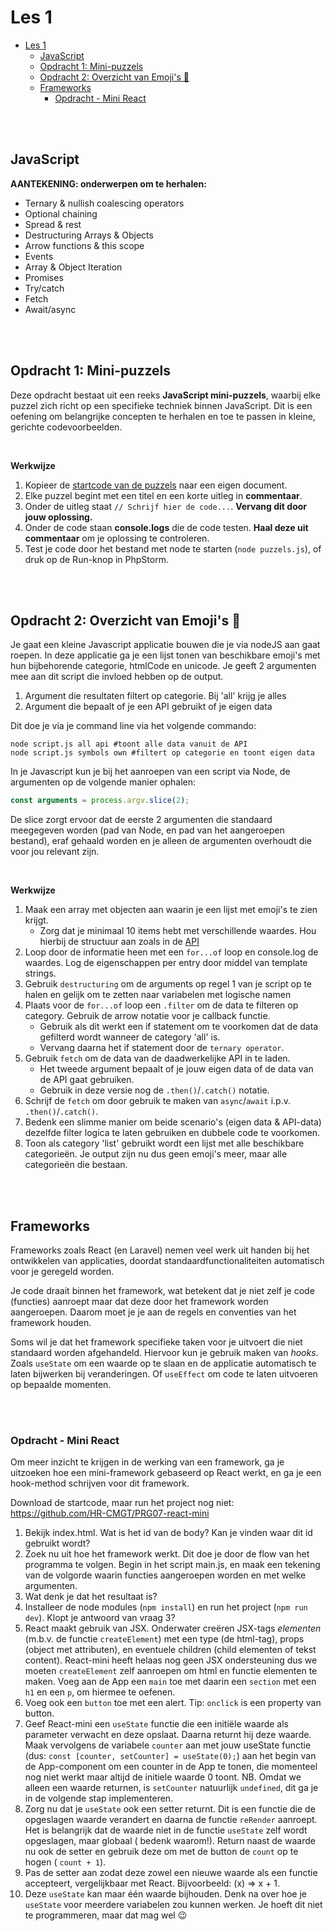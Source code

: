 # Les 1

- [Les 1](#les-1)
  - [JavaScript](#javascript)
  - [Opdracht 1: Mini-puzzels](#opdracht-1-mini-puzzels)
  - [Opdracht 2: Overzicht van Emoji's 🤯](#opdracht-2-overzicht-van-emojis-)
  - [Frameworks](#frameworks)
    - [Opdracht - Mini React](#opdracht---mini-react)

<br><br>

## JavaScript

**AANTEKENING: onderwerpen om te herhalen:**

- Ternary & nullish coalescing operators
- Optional chaining
- Spread & rest
- Destructuring Arrays & Objects
- Arrow functions & this scope
- Events
- Array & Object Iteration
- Promises
- Try/catch
- Fetch
- Await/async

<br><br>

## Opdracht 1: Mini-puzzels

Deze opdracht bestaat uit een reeks **JavaScript mini-puzzels**, waarbij elke puzzel zich richt op een specifieke
techniek binnen JavaScript. Dit is een oefening om belangrijke concepten te herhalen en toe te passen in kleine,
gerichte codevoorbeelden.

<br>

**Werkwijze**

1. Kopieer de [startcode van de puzzels](../startcode/les1/puzzels.js) naar een eigen document.
2. Elke puzzel begint met een titel en een korte uitleg in **commentaar**.
3. Onder de uitleg staat `// Schrijf hier de code...`. **Vervang dit door jouw oplossing.**
4. Onder de code staan **console.logs** die de code testen. **Haal deze uit commentaar** om je oplossing te controleren.
5. Test je code door het bestand met node te starten (`node puzzels.js`), of druk op de Run-knop in PhpStorm.

<br><br>

## Opdracht 2: Overzicht van Emoji's 🤯

Je gaat een kleine Javascript applicatie bouwen die je via nodeJS aan
gaat roepen. In deze applicatie ga je een lijst tonen van beschikbare emoji's met
hun bijbehorende categorie, htmlCode en unicode. Je geeft 2 argumenten mee
aan dit script die invloed hebben op de output.

1. Argument die resultaten filtert op categorie. Bij 'all' krijg je alles
2. Argument die bepaalt of je een API gebruikt of je eigen data

Dit doe je via je command line via het volgende commando:

```shell
node script.js all api #toont alle data vanuit de API
node script.js symbols own #filtert op categorie en toont eigen data
```

In je Javascript kun je bij het aanroepen van een script via Node,
de argumenten op de volgende manier ophalen:

```javascript
const arguments = process.argv.slice(2);
```

De slice zorgt ervoor dat de eerste 2 argumenten die standaard
meegegeven worden (pad van Node, en pad van het aangeroepen bestand),
eraf gehaald worden en je alleen de argumenten overhoudt die voor jou
relevant zijn.

<br>

**Werkwijze**

1. Maak een array met objecten aan waarin je een lijst met emoji's te zien krijgt.
    * Zorg dat je minimaal 10 items hebt met verschillende waardes. Hou hierbij de structuur aan zoals in
      de [API](https://emojihub.yurace.pro/api/all)
2. Loop door de informatie heen met een `for...of` loop en console.log de waardes. Log de eigenschappen
   per entry door middel van template strings.
3. Gebruik `destructuring` om de arguments op regel 1 van je script op te halen en gelijk om te zetten naar variabelen
   met logische namen
4. Plaats voor de `for...of` loop een `.filter` om de data te filteren op category. Gebruik de arrow notatie voor je
   callback functie.
    * Gebruik als dit werkt een if statement om te voorkomen dat de data gefilterd wordt wanneer de category 'all' is.
    * Vervang daarna het if statement door de `ternary operator`.
5. Gebruik `fetch` om de data van de daadwerkelijke API in te laden.
    * Het tweede argument bepaalt of je jouw eigen data of de data van de API gaat gebruiken.
    * Gebruik in deze versie nog de `.then()`/`.catch()` notatie.
6. Schrijf de `fetch` om door gebruik te maken van `async`/`await` i.p.v. `.then()`/`.catch()`.
7. Bedenk een slimme manier om beide scenario's (eigen data & API-data) dezelfde filter logica
   te laten gebruiken en dubbele code te voorkomen.
8. Toon als category 'list' gebruikt wordt een lijst met alle beschikbare categorieën. Je output zijn nu dus geen emoji's
   meer,
   maar alle categorieën die bestaan.

<br><br>

## Frameworks

Frameworks zoals React (en Laravel) nemen veel werk uit handen bij het ontwikkelen van applicaties, doordat
standaardfunctionaliteiten automatisch voor je geregeld worden.

Je code draait binnen het framework, wat betekent dat je niet zelf je code (functies) aanroept maar dat deze
door het framework worden aangeroepen. Daarom moet je je aan de regels en conventies van het framework houden.

Soms wil je dat het framework specifieke taken voor je uitvoert die niet standaard worden afgehandeld. Hiervoor kun je
gebruik maken van *hooks*. Zoals `useState` om een waarde op te slaan en de applicatie automatisch te laten bijwerken
bij veranderingen. Of `useEffect` om code te laten uitvoeren op bepaalde momenten.

<br><br>

### Opdracht - Mini React

Om meer inzicht te krijgen in de werking van een framework, ga je uitzoeken hoe een mini-framework gebaseerd op React
werkt, en ga je een hook-method schrijven voor dit framework.

Download de startcode, maar run het project nog niet: https://github.com/HR-CMGT/PRG07-react-mini

1. Bekijk index.html. Wat is het id van de body? Kan je vinden waar dit id gebruikt wordt?
2. Zoek nu uit hoe het framework werkt. Dit doe je door de flow van het programma te volgen. Begin in het script
   main.js, en maak een tekening van de volgorde waarin functies aangeroepen worden en met welke argumenten.
3. Wat denk je dat het resultaat is?
4. Installeer de node modules (`npm install`) en run het project (`npm run dev`). Klopt je antwoord van vraag 3?
5. React maakt gebruik van JSX. Onderwater creëren JSX-tags *elementen* (m.b.v. de functie `createElement`) met een
   type (de html-tag), props (object met attributen), en eventuele children (child elementen of tekst content).
   React-mini heeft helaas nog geen JSX ondersteuning dus we moeten
   `createElement` zelf aanroepen om html en functie elementen te maken. Voeg aan de App een `main` toe met daarin een
   `section` met een `h1` en een `p`, om hiermee te oefenen.
6. Voeg ook een `button` toe met een alert. Tip: `onclick` is een property van button.
7. Geef React-mini een `useState` functie die een initiële waarde als parameter verwacht en deze opslaat. Daarna returnt
   hij deze waarde. Maak vervolgens de variabele `counter` aan met jouw useState functie (dus: `const [counter, setCounter] = useState(0);`) aan het begin van de App-component om een counter in de App te
   tonen, die momenteel nog niet werkt maar altijd de initiele waarde 0 toont. NB. Omdat we alleen een waarde returnen, is
   `setCounter` natuurlijk `undefined`, dit ga je in de volgende stap implementeren.
8. Zorg nu dat je `useState` ook een setter returnt. Dit is een functie die de opgeslagen waarde verandert en daarna de
   functie `reRender` aanroept. Het is belangrijk dat de waarde niet in de functie `useState` zelf wordt opgeslagen, maar globaal (
   bedenk waarom!). Return naast de waarde nu ook de setter en gebruik deze om met de button de `count` op te hogen (
   `count + 1`).
9. Pas de setter aan zodat deze zowel een nieuwe waarde als een functie accepteert, vergelijkbaar met React. Bijvoorbeeld: (x) => x + 1.
10. Deze `useState` kan maar één waarde bijhouden. Denk na over hoe je `useState` voor meerdere variabelen zou kunnen
    werken. Je hoeft dit niet te programmeren, maar dat mag wel 😉


